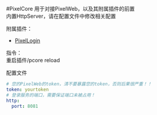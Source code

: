 #PixelCore
用于对接PixelWeb，以及其附属插件的前置  
内置HttpServer，请在配置文件中修改相关配置
  
附属插件：
- [PixelLogin](https://github.com/Calcium-Ion/PixelLoginPlugin)

  
指令：  
重启插件/pcore reload

配置文件
```yaml
# 您的PixelWeb的token，清不要暴露您的token，否则后果很严重！！
token: yourtoken
# 登录服务的端口，需要保证端口未被占用！
http:
  port: 8081
```